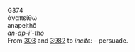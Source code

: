 <body>
  <p>G374<br>  ἀναπείθω  <br> anapeithō  <br><i>an-ap-i‘-tho </i><br>From <a href="g0303.htm">303</a> and <a href="g3982.htm">3982</a>  to <i>incite:</i> - persuade.<br></p>
 </body>